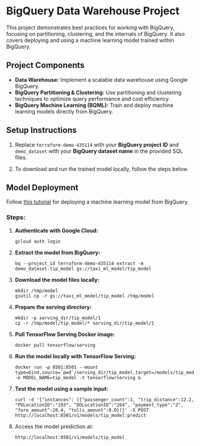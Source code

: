 # BigQuery Data Warehouse Project

This project demonstrates best practices for working with BigQuery, focusing on partitioning, clustering, and the internals of BigQuery. It also covers deploying and using a machine learning model trained within BigQuery.

## Project Components
- **Data Warehouse:** Implement a scalable data warehouse using Google BigQuery.
- **BigQuery Partitioning & Clustering:** Use partitioning and clustering techniques to optimize query performance and cost efficiency.
- **BigQuery Machine Learning (BQML):** Train and deploy machine learning models directly from BigQuery.

## Setup Instructions

1. Replace `terraform-demo-435114` with your **BigQuery project ID** and `demo_dataset` with your **BigQuery dataset name** in the provided SQL files.
   
2. To download and run the trained model locally, follow the steps below.

## Model Deployment

Follow [this tutorial](https://cloud.google.com/bigquery-ml/docs/export-model-tutorial) for deploying a machine learning model from BigQuery.

### Steps:

1. **Authenticate with Google Cloud:**
   ```
   gcloud auth login
   ```

2. **Extract the model from BigQuery:**
   ```
   bq --project_id terraform-demo-435114 extract -m demo_dataset.tip_model gs://taxi_ml_model/tip_model
   ```

3. **Download the model files locally:**
   ```
   mkdir /tmp/model
   gsutil cp -r gs://taxi_ml_model/tip_model /tmp/model
   ```

4. **Prepare the serving directory:**
   ```
   mkdir -p serving_dir/tip_model/1
   cp -r /tmp/model/tip_model/* serving_dir/tip_model/1
   ```

5. **Pull TensorFlow Serving Docker image:**
   ```
   docker pull tensorflow/serving
   ```

6. **Run the model locally with TensorFlow Serving:**
   ```
   docker run -p 8501:8501 --mount type=bind,source=`pwd`/serving_dir/tip_model,target=/models/tip_model -e MODEL_NAME=tip_model -t tensorflow/serving &
   ```

7. **Test the model using a sample input:**
   ```
   curl -d '{"instances": [{"passenger_count":1, "trip_distance":12.2, "PULocationID":"193", "DOLocationID":"264", "payment_type":"2", "fare_amount":20.4, "tolls_amount":0.0}]}' -X POST http://localhost:8501/v1/models/tip_model:predict
   ```

8. Access the model prediction at:
   ```
   http://localhost:8501/v1/models/tip_model
   ```
